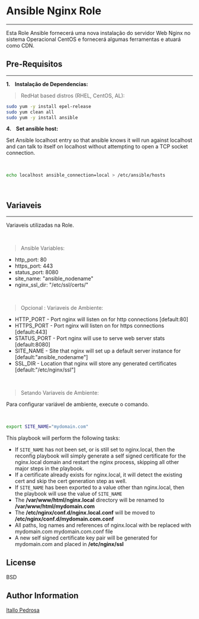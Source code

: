 # Ansible Nginx Role
-------

Esta Role Ansible fornecerá uma nova instalação do servidor  Web Nginx no sistema Operacional CentOS e fornecerá algumas ferramentas e atuará como CDN.


## Pre-Requisitos
-------

__1. &nbsp;&nbsp; Instalação de Dependencias:__ <br>

> RedHat based distros (RHEL, CentOS, AL):

```bash
sudo yum -y install epel-release
sudo yum clean all
sudo yum -y install ansible
```


__4. &nbsp;&nbsp; Set ansible host:__

Set Ansible localhost entry so that ansible knows it will run against localhost and can talk to itself on localhost without attempting to open a TCP socket connection.

<br>

```bash
echo localhost ansible_connection=local > /etc/ansible/hosts
```

<br>

## Variaveis
-------

Variaveis utilizadas na Role.

<br>

> Ansible Variables:

 - http_port: 80
 - https_port: 443
 - status_port: 8080
 - site_name: "ansible_nodename"
 - nginx_ssl_dir: "/etc/ssl/certs/"

<br>

> Opcional : Variaveis de Ambiente:

 - HTTP_PORT - Port nginx will listen on for http connections [default:80]
 - HTTPS_PORT - Port nginx will listen on for https connections [default:443]
 - STATUS_PORT - Port nginx will use to serve web server stats [default:8080]
 - SITE_NAME - Site that nginx will set up a default server instance for [default:"ansible_nodename"]
 - SSL_DIR - Location that nginx will store any generated certificates [default:"/etc/nginx/ssl"]

<br>

 > Setando Variaveis de Ambiente:

 Para configurar variável de ambiente, execute o comando.

<br>

```bash
export SITE_NAME="mydomain.com"
```


This playbook will perform the following tasks:

 - If `SITE_NAME` has not been set, or is still set to nginx.local, then the reconfig playbook will simply generate a self signed certificate for the nginx.local domain and restart the nginx process, skipping all other major steps in the playbook.
 - If a certificate already exists for nginx.local, it will detect the existing cert and skip the cert generation step as well.
 - If `SITE_NAME` has been exported to a value other than nginx.local, then the playbook will use the value of `SITE_NAME`
 - The __/var/www/html/nginx.local__ directory will be renamed to __/var/www/html/mydomain.com__
 - The __/etc/nginx/conf.d/nginx.local.conf__ will be moved to __/etc/nginx/conf.d/mydomain.com.conf__
 - All paths, log names and references of nginx.local with be replaced with mydomain.com mydomain.com.conf file
 - A new self signed certificate key pair will be generated for mydomain.com and placed in __/etc/nginx/ssl__



License
-------

BSD

Author Information
-------

[Itallo Pedrosa](http://nason.co) <br>
